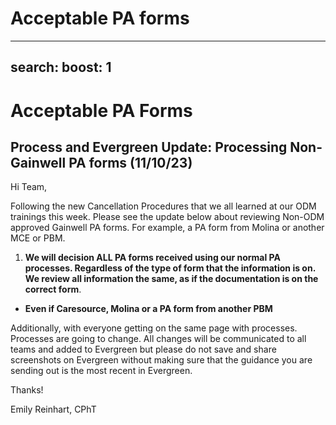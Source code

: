 # Acceptable PA forms

---
search:
  boost: 1
---

# Acceptable PA Forms

## Process and Evergreen Update: Processing Non-Gainwell PA forms (11/10/23)

Hi Team, 

Following the new Cancellation Procedures that we all learned at our ODM trainings this week. Please see the update below about reviewing Non-ODM approved Gainwell PA forms. For example, a PA form from Molina or another MCE or PBM. 


1) **We will decision ALL PA forms received using our normal PA processes. Regardless of the type of form that the information is on. We review all information the same, as if the documentation is on the correct form**.
   
- **Even if Caresource, Molina or a PA form from another PBM**


Additionally, with everyone getting on the same page with processes. Processes are going to change. All changes will be communicated to all teams and added to Evergreen but please do not save and share screenshots on Evergreen without making sure that the guidance you are sending out is the most recent in Evergreen. 

Thanks!

Emily Reinhart, CPhT 

